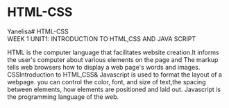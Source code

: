 # HTML-CSS
Yanelisa# HTML-CSS   
WEEK 1
UNIT1: INTRODUCTION TO HTML,CSS AND JAVA SCRIPT

HTML is the computer language that facilitates website creation.It informs the user's computer about various elements on the page and The markup tells web browsers how to display a web page's words and images. 
CSSIntroduction to HTML,CSS& Javascript
 is used to format the layout of a webpage. you can control the color, font, and size of text,the spacing between elements, how elements are positioned and laid out.
Javascript is  the programming language of the web.

